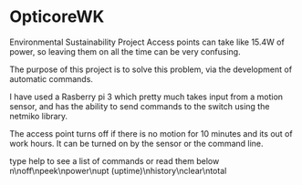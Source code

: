 # OpticoreWK
Environmental Sustainability Project
Access points can take like 15.4W of power, so leaving them on all the time can be very confusing.  

The purpose of this project is to solve this problem, via the development of automatic commands.  

I have used a Rasberry pi 3 which pretty much takes input from a motion sensor, and has the ability to send commands to the switch using the netmiko library.  

The access point turns off if there is no motion for 10 minutes and its out of work hours. It can be turned on by the sensor or the command line.  

type help to see a list of commands or read them below
n\noff\npeek\npower\nupt (uptime)\nhistory\nclear\ntotal


